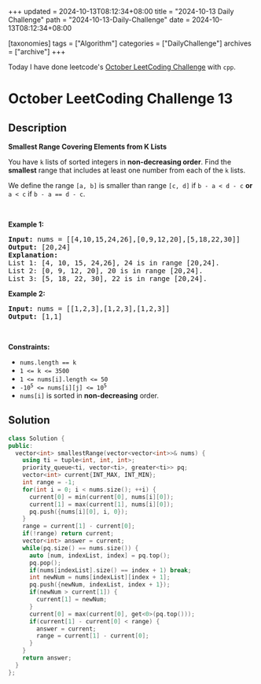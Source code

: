 +++
updated = 2024-10-13T08:12:34+08:00
title = "2024-10-13 Daily Challenge"
path = "2024-10-13-Daily-Challenge"
date = 2024-10-13T08:12:34+08:00

[taxonomies]
tags = ["Algorithm"]
categories = ["DailyChallenge"]
archives = ["archive"]
+++

Today I have done leetcode's [October LeetCoding Challenge](https://leetcode.com/problems/smallest-range-covering-elements-from-k-lists/) with `cpp`.

<!-- more -->

# October LeetCoding Challenge 13

## Description

**Smallest Range Covering Elements from K Lists**

<p>You have <code>k</code> lists of sorted integers in <strong>non-decreasing&nbsp;order</strong>. Find the <b>smallest</b> range that includes at least one number from each of the <code>k</code> lists.</p>

<p>We define the range <code>[a, b]</code> is smaller than range <code>[c, d]</code> if <code>b - a &lt; d - c</code> <strong>or</strong> <code>a &lt; c</code> if <code>b - a == d - c</code>.</p>

<p>&nbsp;</p>
<p><strong class="example">Example 1:</strong></p>

<pre>
<strong>Input:</strong> nums = [[4,10,15,24,26],[0,9,12,20],[5,18,22,30]]
<strong>Output:</strong> [20,24]
<strong>Explanation: </strong>
List 1: [4, 10, 15, 24,26], 24 is in range [20,24].
List 2: [0, 9, 12, 20], 20 is in range [20,24].
List 3: [5, 18, 22, 30], 22 is in range [20,24].
</pre>

<p><strong class="example">Example 2:</strong></p>

<pre>
<strong>Input:</strong> nums = [[1,2,3],[1,2,3],[1,2,3]]
<strong>Output:</strong> [1,1]
</pre>

<p>&nbsp;</p>
<p><strong>Constraints:</strong></p>

<ul>
	<li><code>nums.length == k</code></li>
	<li><code>1 &lt;= k &lt;= 3500</code></li>
	<li><code>1 &lt;= nums[i].length &lt;= 50</code></li>
	<li><code>-10<sup>5</sup> &lt;= nums[i][j] &lt;= 10<sup>5</sup></code></li>
	<li><code>nums[i]</code>&nbsp;is sorted in <strong>non-decreasing</strong> order.</li>
</ul>


## Solution

``` cpp
class Solution {
public:
  vector<int> smallestRange(vector<vector<int>>& nums) {
    using ti = tuple<int, int, int>;
    priority_queue<ti, vector<ti>, greater<ti>> pq;
    vector<int> current{INT_MAX, INT_MIN};
    int range = -1;
    for(int i = 0; i < nums.size(); ++i) {
      current[0] = min(current[0], nums[i][0]);
      current[1] = max(current[1], nums[i][0]);
      pq.push({nums[i][0], i, 0});
    }
    range = current[1] - current[0];
    if(!range) return current;
    vector<int> answer = current;
    while(pq.size() == nums.size()) {
      auto [num, indexList, index] = pq.top();
      pq.pop();
      if(nums[indexList].size() == index + 1) break;
      int newNum = nums[indexList][index + 1];
      pq.push({newNum, indexList, index + 1});
      if(newNum > current[1]) {
        current[1] = newNum;
      }
      current[0] = max(current[0], get<0>(pq.top()));
      if(current[1] - current[0] < range) {
        answer = current;
        range = current[1] - current[0];
      }
    }
    return answer;
  }
};
```
